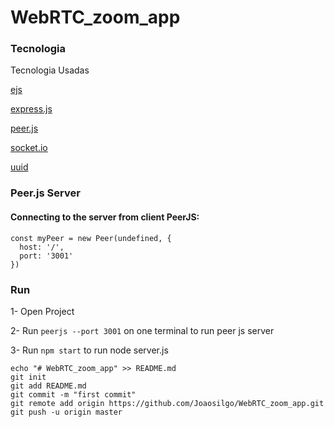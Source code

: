 # WebRTC_zoom_app






### Tecnologia

Tecnologia Usadas

[ejs](https://ejs.co/)
   
[express.js](https://expressjs.com/)
    
[peer.js](https://peerjs.com/)
    
[socket.io](   https://socket.io/)
   
[uuid](   https://www.npmjs.com/package/uuid)
    
### Peer.js Server

#### Connecting to the server from client PeerJS:

```
const myPeer = new Peer(undefined, {
  host: '/',
  port: '3001'
})

```

### Run 

1- Open Project

2- Run `peerjs --port 3001` on one terminal to run peer js server

3- Run `npm start` to run node server.js






```github
echo "# WebRTC_zoom_app" >> README.md
git init
git add README.md
git commit -m "first commit"
git remote add origin https://github.com/Joaosilgo/WebRTC_zoom_app.git
git push -u origin master
   ``` 
   
   
